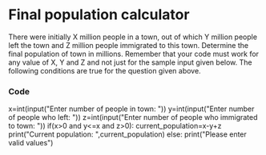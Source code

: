 # Final population calculator

There were initially X million people in a town, out of which Y million people left the town 
and Z million people immigrated to this town. Determine the final population of town in 
millions. Remember that your code must work for any value of X, Y and Z and not just for 
the sample input given below. The following conditions are true for the question given 
above.

### Code
x=int(input("Enter number of people in town: "))
y=int(input("Enter number of people who left: "))
z=int(input("Enter number of people who immigrated to town: "))
if(x>0 and y<=x and z>0):
    current_population=x-y+z
    print("Current population: ",current_population)
else:
    print("Please enter valid values")
